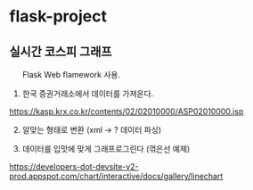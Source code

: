 # flask-project
<H2> 실시간 코스피 그래프 </H2> 

<ul>Flask Web flamework 사용.</ul>

1. 한국 증권거래소에서 데이터를 가져온다.

https://kasp.krx.co.kr/contents/02/02010000/ASP02010000.jsp

2. 알맞는 형태로 변환 (xml -> ? 데이터 파싱)


3. 데이터를 입맛에 맞게 그래프로그린다 (꺾은선 예제)

https://developers-dot-devsite-v2-prod.appspot.com/chart/interactive/docs/gallery/linechart
